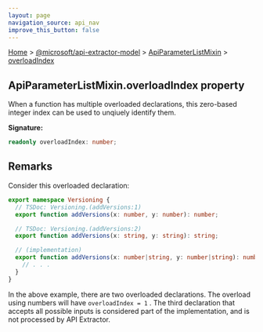 ```yaml
---
layout: page
navigation_source: api_nav
improve_this_button: false
---
```



[Home](./index.md) &gt; [@microsoft/api-extractor-model](./api-extractor-model.md) &gt; [ApiParameterListMixin](./api-extractor-model.apiparameterlistmixin.md) &gt; [overloadIndex](./api-extractor-model.apiparameterlistmixin.overloadindex.md)

## ApiParameterListMixin.overloadIndex property

When a function has multiple overloaded declarations, this zero-based integer index can be used to unqiuely identify them.

<b>Signature:</b>

```typescript
readonly overloadIndex: number;
```

## Remarks

Consider this overloaded declaration:

```ts
export namespace Versioning {
  // TSDoc: Versioning.(addVersions:1)
  export function addVersions(x: number, y: number): number;

  // TSDoc: Versioning.(addVersions:2)
  export function addVersions(x: string, y: string): string;

  // (implementation)
  export function addVersions(x: number|string, y: number|string): number|string {
    // . . .
  }
}

```
In the above example, there are two overloaded declarations. The overload using numbers will have `overloadIndex = 1` . The third declaration that accepts all possible inputs is considered part of the implementation, and is not processed by API Extractor.
